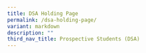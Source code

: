 ```yaml
---
title: DSA Holding Page
permalink: /dsa-holding-page/
variant: markdown
description: ""
third_nav_title: Prospective Students (DSA)
---
```


